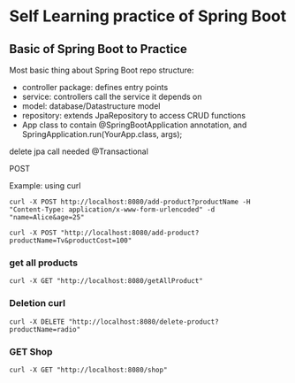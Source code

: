 # Self Learning practice of Spring Boot

## Basic of Spring Boot to Practice
Most basic thing about Spring Boot repo structure:
- controller package: defines entry points
- service: controllers call the service it depends on
- model: database/Datastructure model
- repository: extends JpaRepository to access CRUD functions
- App class to contain @SpringBootApplication annotation, and  SpringApplication.run(YourApp.class, args);

delete jpa call needed @Transactional

POST

Example: 
using curl
```
curl -X POST http://localhost:8080/add-product?productName -H "Content-Type: application/x-www-form-urlencoded" -d "name=Alice&age=25"
```
```
curl -X POST "http://localhost:8080/add-product?productName=Tv&productCost=100"
```

### get all products
```
curl -X GET "http://localhost:8080/getAllProduct"
```

### Deletion curl 
```
curl -X DELETE "http://localhost:8080/delete-product?productName=radio"
```

### GET Shop
```shell
curl -X GET "http://localhost:8080/shop"
```
